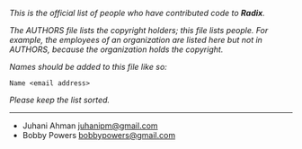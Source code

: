 *This is the official list of people who have contributed code to **Radix**.*

*The AUTHORS file lists the copyright holders; this file lists people. For
example, the employees of an organization are listed here but not in AUTHORS,
because the organization holds the copyright.*

*Names should be added to this file like so:*

	Name <email address>

*Please keep the list sorted.*

* * *

* Juhani Ahman <juhanipm@gmail.com>
* Bobby Powers <bobbypowers@gmail.com>
